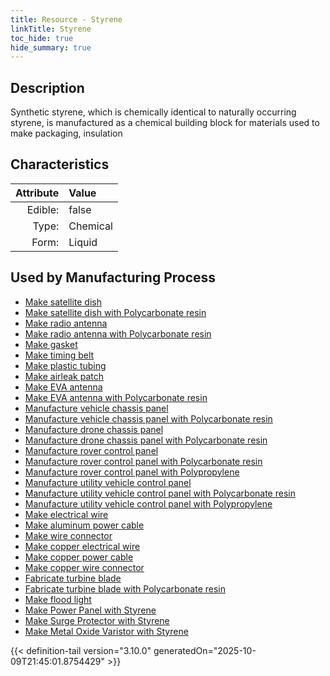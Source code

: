 ```yaml
---
title: Resource - Styrene
linkTitle: Styrene
toc_hide: true
hide_summary: true
---
```

<!-- This is generated by the MarsSim HelpGenertor, do not edit. -->

## Description
&#10;&#9;&#9;Synthetic styrene, which is chemically identical to naturally occurring styrene, &#10;&#9;&#9;is manufactured as a chemical building block for&#10;&#9;&#9;materials used to make packaging, insulation 

## Characteristics

| Attribute      | Value |
|--------:|:------|
|Edible:|false|
|Type:|Chemical|
|Form:|Liquid|
 

## Used by Manufacturing Process

- [Make satellite dish](/docs/definitions/process/make-satellite-dish)
- [Make satellite dish with Polycarbonate resin](/docs/definitions/process/make-satellite-dish-with-polycarbonate-resin)
- [Make radio antenna](/docs/definitions/process/make-radio-antenna)
- [Make radio antenna with Polycarbonate resin](/docs/definitions/process/make-radio-antenna-with-polycarbonate-resin)
- [Make gasket](/docs/definitions/process/make-gasket)
- [Make timing belt](/docs/definitions/process/make-timing-belt)
- [Make plastic tubing](/docs/definitions/process/make-plastic-tubing)
- [Make airleak patch](/docs/definitions/process/make-airleak-patch)
- [Make EVA antenna](/docs/definitions/process/make-eva-antenna)
- [Make EVA antenna with Polycarbonate resin](/docs/definitions/process/make-eva-antenna-with-polycarbonate-resin)
- [Manufacture vehicle chassis panel](/docs/definitions/process/manufacture-vehicle-chassis-panel)
- [Manufacture vehicle chassis panel with Polycarbonate resin](/docs/definitions/process/manufacture-vehicle-chassis-panel-with-polycarbonate-resin)
- [Manufacture drone chassis panel](/docs/definitions/process/manufacture-drone-chassis-panel)
- [Manufacture drone chassis panel with Polycarbonate resin](/docs/definitions/process/manufacture-drone-chassis-panel-with-polycarbonate-resin)
- [Manufacture rover control panel](/docs/definitions/process/manufacture-rover-control-panel)
- [Manufacture rover control panel with Polycarbonate resin](/docs/definitions/process/manufacture-rover-control-panel-with-polycarbonate-resin)
- [Manufacture rover control panel with Polypropylene](/docs/definitions/process/manufacture-rover-control-panel-with-polypropylene)
- [Manufacture utility vehicle control panel](/docs/definitions/process/manufacture-utility-vehicle-control-panel)
- [Manufacture utility vehicle control panel with Polycarbonate resin](/docs/definitions/process/manufacture-utility-vehicle-control-panel-with-polycarbonate-resin)
- [Manufacture utility vehicle control panel with Polypropylene](/docs/definitions/process/manufacture-utility-vehicle-control-panel-with-polypropylene)
- [Make electrical wire](/docs/definitions/process/make-electrical-wire)
- [Make aluminum power cable](/docs/definitions/process/make-aluminum-power-cable)
- [Make wire connector](/docs/definitions/process/make-wire-connector)
- [Make copper electrical wire](/docs/definitions/process/make-copper-electrical-wire)
- [Make copper power cable](/docs/definitions/process/make-copper-power-cable)
- [Make copper wire connector](/docs/definitions/process/make-copper-wire-connector)
- [Fabricate turbine blade](/docs/definitions/process/fabricate-turbine-blade)
- [Fabricate turbine blade with Polycarbonate resin](/docs/definitions/process/fabricate-turbine-blade-with-polycarbonate-resin)
- [Make flood light](/docs/definitions/process/make-flood-light)
- [Make Power Panel with Styrene](/docs/definitions/process/make-power-panel-with-styrene)
- [Make Surge Protector with Styrene](/docs/definitions/process/make-surge-protector-with-styrene)
- [Make Metal Oxide Varistor with Styrene](/docs/definitions/process/make-metal-oxide-varistor-with-styrene)


    


{{< definition-tail version="3.10.0" generatedOn="2025-10-09T21:45:01.8754429" >}}


